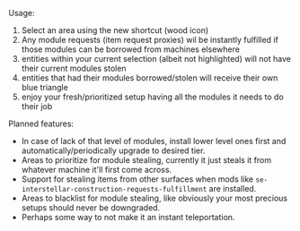 Usage:
1) Select an area using the new shortcut (wood icon)
2) Any module requests (item request proxies) wil be instantly fulfilled if those modules can be borrowed from machines elsewhere
3) entities within your current selection (albeit not highlighted) will not have their current modules stolen
4) entities that had their modules borrowed/stolen will receive their own blue triangle
5) enjoy your fresh/prioritized setup having all the modules it needs to do their job

Planned features:
- In case of lack of that level of modules, install lower level ones first and automatically/periodically upgrade to desired tier.
- Areas to prioritize for module stealing, currently it just steals it from whatever machine it'll first come across.
- Support for stealing items from other surfaces when mods like `se-interstellar-construction-requests-fulfillment` are installed.
- Areas to blacklist for module stealing, like obviously your most precious setups should never be downgraded.
- Perhaps some way to not make it an instant teleportation.
